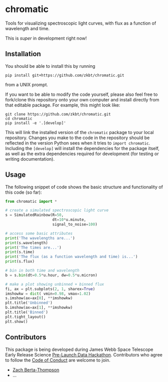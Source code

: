 # chromatic
Tools for visualizing spectroscopic light curves, with flux as a function of wavelength and time.

This is *super* in development right now!

## Installation
You should be able to install this by running
```
pip install git+https://github.com/zkbt/chromatic.git
```
from a UNIX prompt.

If you want to be able to modify the code yourself, please also feel free to fork/clone this repository onto your own computer and install directly from that editable package. For example, this might look like:
```
git clone https://github.com/zkbt/chromatic.git
cd chromatic
pip install -e '.[develop]'
```
This will link the installed version of the `chromatic` package to your local repository. Changes you make to the code in the repository should be reflected in the version Python sees when it tries to `import chromatic`. Including the `[develop]` will install the dependencies for the package itself, as well as the extra dependencies required for development (for testing or writing documentation). 

## Usage

The following snippet of code shows the basic structure and functionality of this code (so far):
```python
from chromatic import *

# create a simulated spectroscopic light curve
s = SimulatedRainbow(R=50,
                     dt=10*u.minute,
                     signal_to_noise=100)

# access some basic attributes
print('The wavelengths are...')
print(s.wavelength)
print('The times are...')
print(s.time)
print('The flux (as a function wavelength and time) is...')
print(s.flux)

# bin in both time and wavelength
b = s.bin(dt=0.5*u.hour, dw=0.5*u.micron)

# make a plot showing unbinned + binned flux
fi, ax = plt.subplots(2, 1, sharex=True)
imshowkw = dict( vmin=0.98, vmax=1.02)
s.imshow(ax=ax[0], **imshowkw)
plt.title('Unbinned')
b.imshow(ax=ax[1], **imshowkw)
plt.title('Binned')
plt.tight_layout()
plt.show()
```

## Contributors

This package is being developed during James Webb Space Telescope Early Release Science [Pre-Launch Data Hackathon](https://ers-transit.github.io/pre-launch-hackathon.html). Contributors who agree to follow the [Code of Conduct](https://ers-transit.github.io/code-of-conduct.html#ers-transit) are welcome to join.

- [Zach Berta-Thompson](https://github.com/zkbt)
- ...

